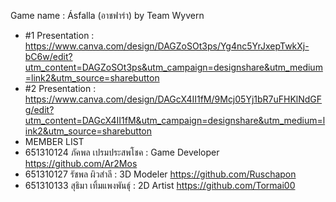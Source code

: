 Game name : Ásfalla (อาชฟาร่า) by Team Wyvern
- #1 Presentation : https://www.canva.com/design/DAGZoSOt3ps/Yg4nc5YrJxepTwkXj-bC6w/edit?utm_content=DAGZoSOt3ps&utm_campaign=designshare&utm_medium=link2&utm_source=sharebutton
- #2 Presentation : https://www.canva.com/design/DAGcX4II1fM/9Mcj05Yj1bR7uFHKlNdGFg/edit?utm_content=DAGcX4II1fM&utm_campaign=designshare&utm_medium=link2&utm_source=sharebutton
- MEMBER LIST
- 651310124 ภัคพล เปรมประสพโชค : Game Developer https://github.com/Ar2Mos
- 651310127 รัชพล ผิวสำลี : 3D Modeler https://github.com/Ruschapon
- 651310133 สุธิมา เทิ้มแพงพันธ์ุ : 2D Artist https://github.com/Tormai00
